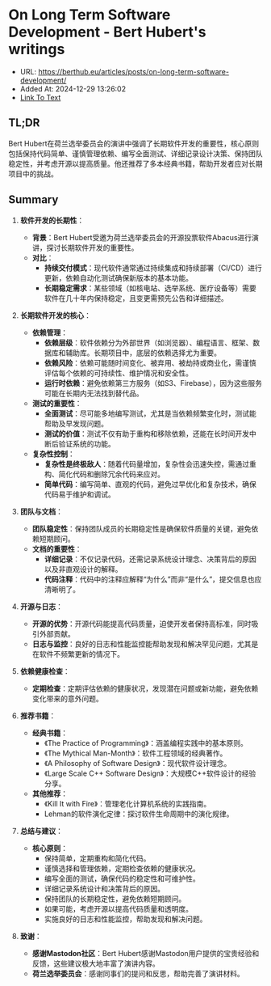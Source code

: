 # On Long Term Software Development - Bert Hubert's writings 
- URL: https://berthub.eu/articles/posts/on-long-term-software-development/
- Added At: 2024-12-29 13:26:02
- [Link To Text](2024-12-29-on-long-term-software-development---bert-hubert's-writings_raw.md)

## TL;DR
Bert Hubert在荷兰选举委员会的演讲中强调了长期软件开发的重要性，核心原则包括保持代码简单、谨慎管理依赖、编写全面测试、详细记录设计决策、保持团队稳定性，并考虑开源以提高质量。他还推荐了多本经典书籍，帮助开发者应对长期项目中的挑战。

## Summary
1. **软件开发的长期性**：
   - **背景**：Bert Hubert受邀为荷兰选举委员会的开源投票软件Abacus进行演讲，探讨长期软件开发的重要性。
   - **对比**：
     - **持续交付模式**：现代软件通常通过持续集成和持续部署（CI/CD）进行更新，依赖自动化测试确保新版本的基本功能。
     - **长期稳定需求**：某些领域（如核电站、选举系统、医疗设备等）需要软件在几十年内保持稳定，且变更需预先公告和详细描述。

2. **长期软件开发的核心**：
   - **依赖管理**：
     - **依赖层级**：软件依赖分为外部世界（如浏览器）、编程语言、框架、数据库和辅助库。长期项目中，底层的依赖选择尤为重要。
     - **依赖风险**：依赖可能随时间变化、被弃用、被劫持或商业化，需谨慎评估每个依赖的可持续性、维护情况和安全性。
     - **运行时依赖**：避免依赖第三方服务（如S3、Firebase），因为这些服务可能在长期内无法找到替代品。
   - **测试的重要性**：
     - **全面测试**：尽可能多地编写测试，尤其是当依赖频繁变化时，测试能帮助及早发现问题。
     - **测试的价值**：测试不仅有助于重构和移除依赖，还能在长时间开发中断后验证系统的功能。
   - **复杂性控制**：
     - **复杂性是终极敌人**：随着代码量增加，复杂性会迅速失控，需通过重构、简化代码和删除冗余代码来应对。
     - **简单代码**：编写简单、直观的代码，避免过早优化和复杂技术，确保代码易于维护和调试。

3. **团队与文档**：
   - **团队稳定性**：保持团队成员的长期稳定性是确保软件质量的关键，避免依赖短期顾问。
   - **文档的重要性**：
     - **详细记录**：不仅记录代码，还需记录系统设计理念、决策背后的原因以及非直观设计的解释。
     - **代码注释**：代码中的注释应解释“为什么”而非“是什么”，提交信息也应清晰明了。

4. **开源与日志**：
   - **开源的优势**：开源代码能提高代码质量，迫使开发者保持高标准，同时吸引外部贡献。
   - **日志与监控**：良好的日志和性能监控能帮助发现和解决罕见问题，尤其是在软件不频繁更新的情况下。

5. **依赖健康检查**：
   - **定期检查**：定期评估依赖的健康状况，发现潜在问题或新功能，避免依赖变化带来的意外问题。

6. **推荐书籍**：
   - **经典书籍**：
     - 《The Practice of Programming》：涵盖编程实践中的基本原则。
     - 《The Mythical Man-Month》：软件工程领域的经典著作。
     - 《A Philosophy of Software Design》：现代软件设计理念。
     - 《Large Scale C++ Software Design》：大规模C++软件设计的经验分享。
   - **其他推荐**：
     - 《Kill It with Fire》：管理老化计算机系统的实践指南。
     - Lehman的软件演化定律：探讨软件生命周期中的演化规律。

7. **总结与建议**：
   - **核心原则**：
     - 保持简单，定期重构和简化代码。
     - 谨慎选择和管理依赖，定期检查依赖的健康状况。
     - 编写全面的测试，确保代码的稳定性和可维护性。
     - 详细记录系统设计和决策背后的原因。
     - 保持团队的长期稳定性，避免依赖短期顾问。
     - 如果可能，考虑开源以提高代码质量和透明度。
     - 实施良好的日志和性能监控，帮助发现和解决问题。

8. **致谢**：
   - **感谢Mastodon社区**：Bert Hubert感谢Mastodon用户提供的宝贵经验和反馈，这些建议极大地丰富了演讲内容。
   - **荷兰选举委员会**：感谢同事们的提问和反思，帮助完善了演讲材料。
